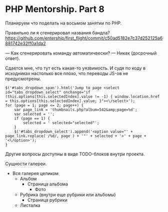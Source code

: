 # PHP Mentorship. Part 8

Планируем что поделать на восьмом занятии по PHP.

Правильно ли я сгенерировал названия бандла? https://github.com/entership/first_flight/commit/c50ad5182e7c37d252125a6881742e32ff0a1da2

— Как сгенерировать команду автоматичвески?
— Никак (досрочный ответ).

Сдается мне, что тут есть какая-то уязвимость. И судя по коду в исходниках настолько все плохо, что переводы JS-ов не предусмотрены.

```
$('#tabs_dropdown_span').html('Jump to page <select id="tabs_dropdown_select" onchange="if (this.options[this.selectedIndex].value != -1) { window.location.href = this.options[this.selectedIndex].value; }"><\/select>');
for (page = 1; page <= 2; page++) {
	var page_link = 'thumbnails.php?album=542&amp;page=%d';
	var selected = '';
	if (page == 1) {
		selected = ' selected="selected"';
	}
	$('#tabs_dropdown_select').append('<option value="' + page_link.replace( /%d/, page ) + '"' + selected + '>' + page + '<\/option>');
}
```

Другие вопросы доступны в виде TODO-блоков внутри проекта. 

Сущности галереи.

* Вся галерея целиком
    * Альбом
        * Страница альбома
            * Фото
    * Рубрика (внутри еще рубрики или альбомы)
        * Страница рубрики
    * Листалка
